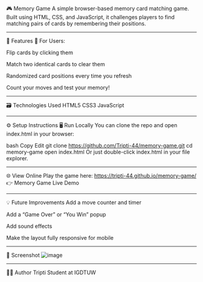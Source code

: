 🎮 Memory Game
A simple browser-based memory card matching game. Built using HTML, CSS, and JavaScript, it challenges players to find matching pairs of cards by remembering their positions.

---
📌 Features
👤 For Users:

Flip cards by clicking them

Match two identical cards to clear them

Randomized card positions every time you refresh

Count your moves and test your memory!

---
🗃️ Technologies Used
HTML5
CSS3
JavaScript 

---
⚙️ Setup Instructions
🖥️ Run Locally
You can clone the repo and open index.html in your browser:

bash
Copy
Edit
git clone https://github.com/Tripti-44/memory-game.git
cd memory-game
open index.html
Or just double-click index.html in your file explorer.

---
🌐 View Online
Play the game here: https://tripti-44.github.io/memory-game/
👉 Memory Game Live Demo

---
💡 Future Improvements
Add a move counter and timer

Add a “Game Over” or “You Win” popup

Add sound effects

Make the layout fully responsive for mobile

---
📸 Screenshot
![image](https://github.com/user-attachments/assets/da1df033-02c9-473a-85e7-04622dde1061)

---
🙋‍♀️ Author
Tripti
Student at IGDTUW
